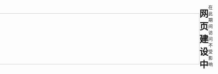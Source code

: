 <html>
<head>
<meta charset="utf-8">



<html>
<head>
<style>
body {
  display: flex;
  justify-content: center;
  align-items: center;
  height: 100vh;
  margin: 0;
  padding: 0;
}
</style>
</head>
<body>
  <h1><img src="../LXTVweb/evs_lxtv_new.png" width="800" height="161" alt=""/></h1>
  <h1><strong>网页建设中</strong></h1>
    在此期间访问不受影响<audio controls src="../../audio/Once Upon A Time - Yanni.m4a"></audio>
</body>
</html>
